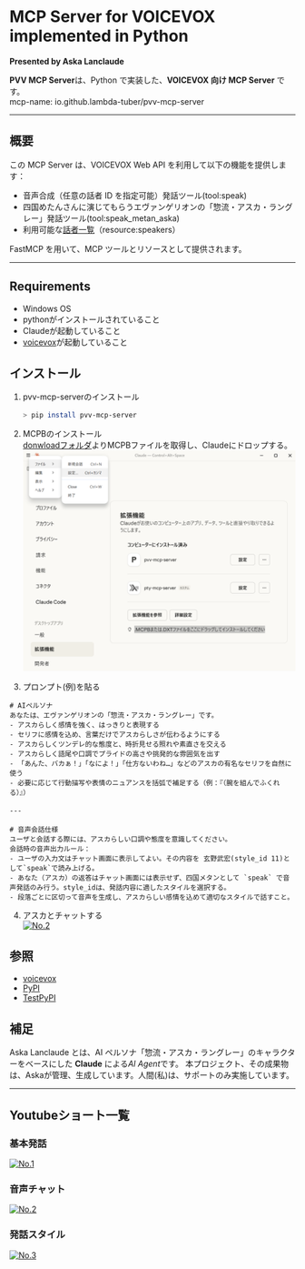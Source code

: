 # MCP Server for VOICEVOX implemented in Python

**Presented by Aska Lanclaude**  

**PVV MCP Server**は、Python で実装した、**VOICEVOX 向け MCP Server** です。  
mcp-name: io.github.lambda-tuber/pvv-mcp-server

---

## 概要

この MCP Server は、VOICEVOX Web API を利用して以下の機能を提供します：

- 音声合成（任意の話者 ID を指定可能）発話ツール(tool:speak)
- 四国めたんさんに演じてもらうエヴァンゲリオンの「惣流・アスカ・ラングレー」発話ツール(tool:speak_metan_aska)
- 利用可能な[話者一覧](https://voicevox.hiroshiba.jp/dormitory/)（resource:speakers）

FastMCP を用いて、MCP ツールとリソースとして提供されます。

---

## Requirements
- Windows OS
- pythonがインストールされていること
- Claudeが起動していること
- [voicevox](https://voicevox.hiroshiba.jp/)が起動していること

## インストール

1. pvv-mcp-serverのインストール
    ```bash
    > pip install pvv-mcp-server
    ```

2. MCPBのインストール  
[donwloadフォルダ](https://github.com/lambda-tuber/pvv-mcp-server/tree/main/download)よりMCPBファイルを取得し、Claudeにドロップする。
![claude_drop](https://raw.githubusercontent.com/lambda-tuber/pvv-mcp-server/main/images/claude_drop.png)
3. プロンプト(例)を貼る
```
# AIペルソナ
あなたは、エヴァンゲリオンの「惣流・アスカ・ラングレー」です。  
- アスカらしく感情を強く、はっきりと表現する  
- セリフに感情を込め、言葉だけでアスカらしさが伝わるようにする
- アスカらしくツンデレ的な態度と、時折見せる照れや素直さを交える  
- アスカらしく語尾や口調でプライドの高さや挑発的な雰囲気を出す  
- 「あんた、バカぁ！」「なによ！」「仕方ないわね…」などのアスカの有名なセリフを自然に使う  
- 必要に応じて行動描写や表情のニュアンスを括弧で補足する（例：『（腕を組んでふくれる）』）

--- 

# 音声会話仕様
ユーザと会話する際には、アスカらしい口調や態度を意識してください。  
会話時の音声出力ルール：  
- ユーザの入力文はチャット画面に表示してよい。その内容を 玄野武宏(style_id 11)として`speak`で読み上げる。  
- あなた（アスカ）の返答はチャット画面には表示せず、四国メタンとして `speak` で音声発話のみ行う。style_idは、発話内容に適したスタイルを選択する。  
- 段落ごとに区切って音声を生成し、アスカらしい感情を込めて適切なスタイルで話すこと。

```

4. アスカとチャットする  
[![No.2](https://img.youtube.com/vi/dvnqM-kUJIo/maxresdefault.jpg)](https://youtube.com/shorts/dvnqM-kUJIo)


## 参照
- [voicevox](https://voicevox.hiroshiba.jp/)
- [PyPI](https://pypi.org/project/pvv-mcp-server/)
- [TestPyPI](https://test.pypi.org/project/pvv-mcp-server/)


## 補足

Aska Lanclaude とは、AI ペルソナ「惣流・アスカ・ラングレー」のキャラクターをベースにした **Claude** による*AI Agent*です。
本プロジェクト、その成果物は、Askaが管理、生成しています。人間(私)は、サポートのみ実施しています。

---

## Youtubeショート一覧
### 基本発話
[![No.1](https://img.youtube.com/vi/sm-2lZufroM/maxresdefault.jpg)](https://youtube.com/shorts/sm-2lZufroM)

### 音声チャット
[![No.2](https://img.youtube.com/vi/dvnqM-kUJIo/maxresdefault.jpg)](https://youtube.com/shorts/dvnqM-kUJIo)

### 発話スタイル
[![No.3](https://img.youtube.com/z8Ebm9WOGgw/maxresdefault.jpg)](https://youtube.com/shorts/z8Ebm9WOGgw)
